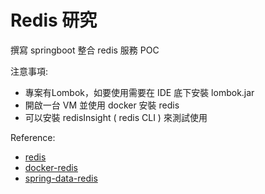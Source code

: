 # Redis 研究

撰寫 springboot 整合 redis 服務 POC

注意事項:
- 專案有Lombok，如要使用需要在 IDE 底下安裝 lombok.jar
- 開啟一台 VM 並使用 docker 安裝 redis 
- 可以安裝 redisInsight ( redis CLI ) 來測試使用 

Reference:
- [redis](https://redis.io/)
- [docker-redis](https://hub.docker.com/_/redis)
- [spring-data-redis](https://docs.spring.io/spring-data/redis/docs/current/reference/html/#redis:template)